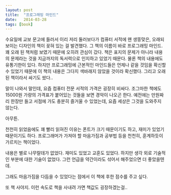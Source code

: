 ```yaml
---
layout: post
title:  "프로그래밍 마인드"
date:   2014-03-28
tags: [book]
---
```


수요일에 교보 문고에 들러서 이리 저리 둘러보다가 컴퓨터 서적에 왠 생뚱맞은, 오래되 보이는 디자인의 책이 꽂혀 있는 걸 발견했다. 그 책의 이름이 바로 프로그래밍 마인드. 꽤 오래 된 책처럼 보였기 때문에 오히려 관심이 갔다. 책은 표지의 문제가 아니라 내용의 문제라는 것을 지금까지의 독서력으로 인지하고 있었기 때문다. 물론 책의 내용에도 유통기한이 있다. 하지만 프로그래밍에 근본적인 마인드들은 언제나 같을 것임을 확신할 수 있었기 때문에 이 책의 내용은 그다지 색바래지 않았을 것이라 확신했다. 그리고 오래된 책이라서 싸기도 쌌다.. 

  말이 나와서 말인데, 요즘 컴퓨터 전문 서적의 가격은 굉장히 비싸다. 조그마한 책에도 15000원 가량의 가격표가 붙어있는 것들을 보면 경악이 나오곤 한다. 예전에는 만원짜리 한장만 들고 서점에 가도 충분히 즐거울 수 있었는데, 요즘 세상은 그것을 도와주지 않는다. 

  아무튼. 

  천천히 읽었음에도 꽤 빨리 읽혀진 이유는 폰트가 크기 때문이기도 하고, 재미가 있었기 때문이기도 하다. 프로그래머가 가져야 할 마음가짐과 공부법 등을 천천히, 훈계하듯이 가르치는 책이었다. 

  내용은 별로 나무랄데가 없었다. 재미도 있었고 교훈도 있었다. 하지만 생각 외로 기술적인 부분에 대한 기술이 없었다. 그런 언급을 약간이라도 섞어서 해주었으면 더 좋았을텐데. 

  그래도 마음가짐을 다듬을 수 있었다는 점에서 이 책에 후한 점수를 주고 싶다. 

  또 책 사야지. 이런 속도로 책을 사내려 가면 책값도 굉장하겠는걸..